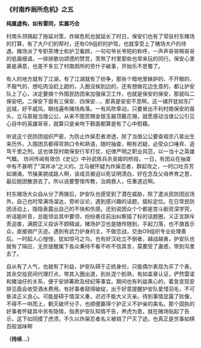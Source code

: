 ### 《村南炸厕所危机》之五

**纯属虚构，如有雷同，实属巧合**



村南头领搞起了拖延对策，炸屎危机也就延长了时日，保安们也有了常驻村东赌场的打算，有了大户们的帮衬，还有O9组织的护驾，也就享受上了赌场大户的待遇，赌场派了专职茶博士和护卫看顾，一句句爷长爷短的称呼，一声声哥哥啊哥哥的低眉细语，一排排歌功颂德的赞赏，羡煞了村里那些也常来玩的同行。保安心里甚是满意，也差不多忘了村南厕所的劳什子破事，开始乐不思蜀了。

有人的地方就有了江湖，有了江湖就有了纷争，那些个暗地里嫉妒的、不开眼的、不服气的、想吃肉没赶上趟的，入圈没挨到边的，还有想做花边生意的，都让护安队上了心，决定要搞个外围民防团来加强保卫工作，也就是保安的保安，那就叫二保安吧。二保安下面有三保安、四保安...，那真是安安不息啊，这一铺开犹如东厂巡城，好不威风，眼线遍布赌场角落。一有风吹草动，只要冒出不利村南保安的苗头，立马禀报当值公公，从来不图赏赐金银玉器顶戴花翎，就愿感动当值公公引见心目中的英雄哥哥，就算只是亲吻下鞋面都算是有了心中慰藉。

听说这个民防团组织严密，为防止炸屎忍者渗透，除了当值公公要查祖宗八辈出生来历外，入围团员都得背熟口令和熟语，随时抽查，稍有迟疑，必受众口唾弃、追骂千里之刑。这也体现村南保安行军打仗，纪律严明之职业风范，以一当十之英雄气概。 坊间传闻有效仿《史记》中孙武练兵杀吴姬的桥段，一日，有团众在抽查中有不甚明了“深井冰”之义的，立马被怀疑为炸屎忍者，群起攻之，一时口吐芬芳如潮涌，节操美貌成路人啊，该成员被迫以死证明清白，好在念及父母养育之恩，最后脱团散游去了。所以说要警惕传教，治病救人，任重道远啊。

村东赌场大众自从分了两拨后，护安队也感受到了潜在威胁，除了遣派民防团巡场外，自己也时常满场溜达，旁听议论，遇到感兴趣的话题，插标定位。在日常民防团活动上，隐隐表露出自己的不快和伤感。还别说团众个个都是宫斗剧资深学究，听话能听音，总能领会其中要领，纷纷勇往前出纠察插了标的话题圈，义正言辞斥责迫害，满腔正义投诉不顾精诚，赌场护卫也是随传随到，手起刀落，也不旗首示众，直接销尸灭迹。遇到有武力护身的主，不做恋战，交由O9组织专业处理善后。一时起人心惶惶，犹如惊弓之鸟。也有好汉屹立不倒者，越战越勇，护安队也就有了隔应，无奈提醒属下各众秉持不看不听不信其言，莫要受了蛊惑，带到沟里去了。

自从有了人气，也就有了利益，护安队碍于正统身份，只能偶尔表现为买了个表，其余交给民间代理打点，带其入圈出道，到处混个脸熟，有如盖章认证，俨然雷诺和猪油仔的关系，便于安排筹款及经纪等事宜。期间也有利益熏心的，着急变现安排见面会收受酒水费用。有好事者窥得破绽，出于好意提醒护安队爱惜羽毛，不可亵渎正义良心。可能是碍于情深义重，迟迟不能大义灭亲。待到事情显露了败像，不得不一哄而上，剿灭破坏分子，也顺便赢得个护正义不护亲的美名。那个固执的好事者怀疑其中另有隐情，指责护安队知情不告，养虎为患，就在赌场贴起了告示，这下如同摸了虎须，不久以炸屎忍者名义被销了尸灭了迹。也真正是世事如棋百般滋味啊

**（待续…）**

